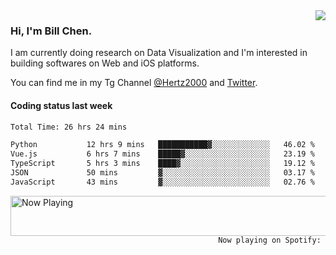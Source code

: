 <img  align="right" src="https://github-readme-stats.vercel.app/api?username=BillChen2k&show_icons=false&count_private=true&hide_title=true">

### Hi, I'm Bill Chen.

I am currently doing research on Data Visualization and I'm interested in building softwares on Web and iOS platforms.

You can find me in my Tg Channel [@Hertz2000](https://t.me/Hertz2000) and [Twitter](https://twitter.com/billchen2k).

#### Coding status last week

<!--START_SECTION:waka-->

```txt
Total Time: 26 hrs 24 mins

Python           12 hrs 9 mins   ███████████▓░░░░░░░░░░░░░   46.02 %
Vue.js           6 hrs 7 mins    █████▓░░░░░░░░░░░░░░░░░░░   23.19 %
TypeScript       5 hrs 3 mins    ████▓░░░░░░░░░░░░░░░░░░░░   19.12 %
JSON             50 mins         ▓░░░░░░░░░░░░░░░░░░░░░░░░   03.17 %
JavaScript       43 mins         ▓░░░░░░░░░░░░░░░░░░░░░░░░   02.76 %
```

<!--END_SECTION:waka-->


<div>
<a href="https://spotify-now-playing.billchen2k.vercel.app/now-playing?open">
   <img align="right" src="https://spotify-now-playing.billchen2k.vercel.app/now-playing" width="540" height="64" alt="Now Playing">
</a>
</div>

<div>
<p align="right"><code>Now playing on Spotify: </code></p>
</div>

<!--
**BillChen2K/BillChen2K** is a ✨ _special_ ✨ repository because its `README.md` (this file) appears on your GitHub profile.

Here are some ideas to get you started:

- 🔭 I’m currently working on ...
- 🌱 I’m currently learning ...
- 👯 I’m looking to collaborate on ...
- 🤔 I’m looking for help with ...
- 💬 Ask me about ...
- 📫 How to reach me: ...
- 😄 Pronouns: ...
- ⚡ Fun fact: ...
-->
